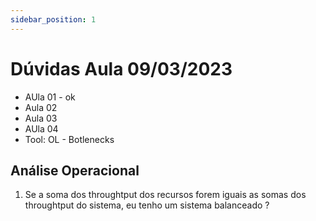 ```yaml
---
sidebar_position: 1
---
```


# Dúvidas Aula 09/03/2023

- AUla 01 - ok
- Aula 02
- Aula 03
- AUla 04
- Tool: OL - Botlenecks

## Análise Operacional

1. Se a soma dos throughtput dos recursos forem iguais as somas dos throughtput do sistema, eu tenho um sistema balanceado ?